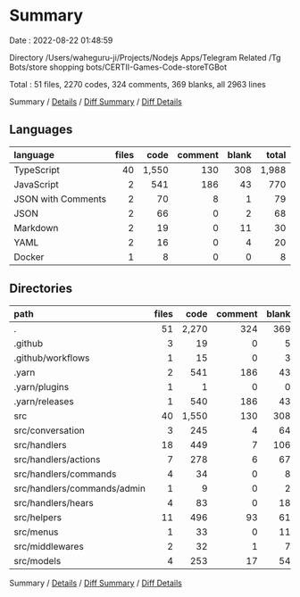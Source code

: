 # Summary

Date : 2022-08-22 01:48:59

Directory /Users/waheguru-ji/Projects/Nodejs Apps/Telegram Related /Tg Bots/store shopping bots/CERTII-Games-Code-storeTGBot

Total : 51 files,  2270 codes, 324 comments, 369 blanks, all 2963 lines

Summary / [Details](details.md) / [Diff Summary](diff.md) / [Diff Details](diff-details.md)

## Languages
| language | files | code | comment | blank | total |
| :--- | ---: | ---: | ---: | ---: | ---: |
| TypeScript | 40 | 1,550 | 130 | 308 | 1,988 |
| JavaScript | 2 | 541 | 186 | 43 | 770 |
| JSON with Comments | 2 | 70 | 8 | 1 | 79 |
| JSON | 2 | 66 | 0 | 2 | 68 |
| Markdown | 2 | 19 | 0 | 11 | 30 |
| YAML | 2 | 16 | 0 | 4 | 20 |
| Docker | 1 | 8 | 0 | 0 | 8 |

## Directories
| path | files | code | comment | blank | total |
| :--- | ---: | ---: | ---: | ---: | ---: |
| . | 51 | 2,270 | 324 | 369 | 2,963 |
| .github | 3 | 19 | 0 | 5 | 24 |
| .github/workflows | 1 | 15 | 0 | 3 | 18 |
| .yarn | 2 | 541 | 186 | 43 | 770 |
| .yarn/plugins | 1 | 1 | 0 | 0 | 1 |
| .yarn/releases | 1 | 540 | 186 | 43 | 769 |
| src | 40 | 1,550 | 130 | 308 | 1,988 |
| src/conversation | 3 | 245 | 4 | 64 | 313 |
| src/handlers | 18 | 449 | 7 | 106 | 562 |
| src/handlers/actions | 7 | 278 | 6 | 67 | 351 |
| src/handlers/commands | 4 | 34 | 0 | 8 | 42 |
| src/handlers/commands/admin | 1 | 9 | 0 | 2 | 11 |
| src/handlers/hears | 4 | 83 | 0 | 18 | 101 |
| src/helpers | 11 | 496 | 93 | 61 | 650 |
| src/menus | 1 | 33 | 0 | 11 | 44 |
| src/middlewares | 2 | 32 | 1 | 7 | 40 |
| src/models | 4 | 253 | 17 | 54 | 324 |

Summary / [Details](details.md) / [Diff Summary](diff.md) / [Diff Details](diff-details.md)